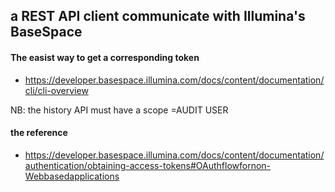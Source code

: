 ## a REST API client communicate with Illumina's BaseSpace

####  The easist way to get a corresponding token 
- https://developer.basespace.illumina.com/docs/content/documentation/cli/cli-overview

NB: the history API must have a scope =AUDIT USER

#### the reference

-  https://developer.basespace.illumina.com/docs/content/documentation/authentication/obtaining-access-tokens#OAuthflowfornon-Webbasedapplications
